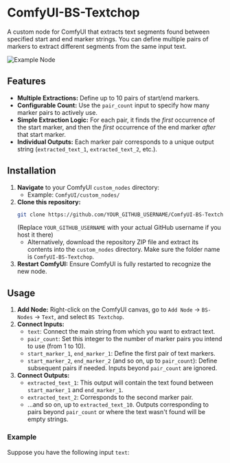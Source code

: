 # ComfyUI-BS-Textchop

A custom node for ComfyUI that extracts text segments found between specified start and end marker strings. You can define multiple pairs of markers to extract different segments from the same input text.

![Example Node](placeholder_image.png) <!-- Optional: Replace with a screenshot -->

## Features

*   **Multiple Extractions:** Define up to 10 pairs of start/end markers.
*   **Configurable Count:** Use the `pair_count` input to specify how many marker pairs to actively use.
*   **Simple Extraction Logic:** For each pair, it finds the *first* occurrence of the start marker, and then the *first* occurrence of the end marker *after* that start marker.
*   **Individual Outputs:** Each marker pair corresponds to a unique output string (`extracted_text_1`, `extracted_text_2`, etc.).

## Installation

1.  **Navigate** to your ComfyUI `custom_nodes` directory:
    *   Example: `ComfyUI/custom_nodes/`
2.  **Clone this repository:**
    ```bash
    git clone https://github.com/YOUR_GITHUB_USERNAME/ComfyUI-BS-Textchop.git
    ```
    (Replace `YOUR_GITHUB_USERNAME` with your actual GitHub username if you host it there)
    *   Alternatively, download the repository ZIP file and extract its contents into the `custom_nodes` directory. Make sure the folder name is `ComfyUI-BS-Textchop`.
3.  **Restart ComfyUI:** Ensure ComfyUI is fully restarted to recognize the new node.

## Usage

1.  **Add Node:** Right-click on the ComfyUI canvas, go to `Add Node` -> `BS-Nodes` -> `Text`, and select `BS Textchop`.
2.  **Connect Inputs:**
    *   `text`: Connect the main string from which you want to extract text.
    *   `pair_count`: Set this integer to the number of marker pairs you intend to use (from 1 to 10).
    *   `start_marker_1`, `end_marker_1`: Define the first pair of text markers.
    *   `start_marker_2`, `end_marker_2` (and so on, up to `pair_count`): Define subsequent pairs if needed. Inputs beyond `pair_count` are ignored.
3.  **Connect Outputs:**
    *   `extracted_text_1`: This output will contain the text found between `start_marker_1` and `end_marker_1`.
    *   `extracted_text_2`: Corresponds to the second marker pair.
    *   ...and so on, up to `extracted_text_10`. Outputs corresponding to pairs beyond `pair_count` or where the text wasn't found will be empty strings.

### Example

Suppose you have the following input `text`: